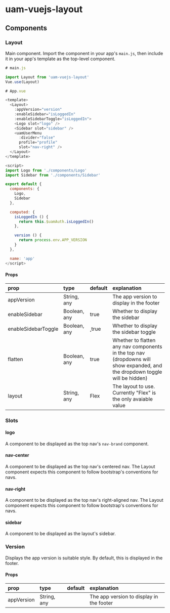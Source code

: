 # uam-vuejs-layout

## Components

### Layout

Main component. Import the component in your app's `main.js`, then include it in your app's template as the top-level component.

``` js
# main.js

import Layout from 'uam-vuejs-layout'
Vue.use(Layout)
```

``` js
# App.vue

<template>
  <Layout>
    :appVersion="version"
    :enableSidebar="isLoggedIn"
    :enableSidebarToggle="isLoggedIn">
    <Logo slot="logo" />
    <Sidebar slot="sidebar" />
    <uamUserMenu
      :divider="false"
      profile="profile"
      slot="nav-right" />
  </Layout>
</template>

<script>
import Logo from './components/Logo'
import Sidebar from './components/Sidebar'

export default {
  components: {
    Logo,
    Sidebar
  },

  computed: {
    isLoggedIn () {
      return this.$uamAuth.isLoggedIn()
    },

    version () {
      return process.env.APP_VERSION
    }
  },

  name: 'app'
</script>
```

#### Props

| prop                | type         | default  | explanation         |
|:--------------------|:-------------|:---------|:--------------------|
| appVersion | String, any | | The app version to display in the footer |
| enableSidebar | Boolean, any | true | Whether to display the sidebar  |
| enableSidebarToggle | Boolean, any |̨ true | Whether to display the sidebar toggle |
| flatten | Boolean, any | true | Whether to flatten any nav components in the top nav (dropdowns will show expanded, and the dropdown toggle will be hidden) |
|layout | String, any | Flex | The layout to use. Currently "Flex" is the only avaiable value |

### Slots

#### logo

A component to be displayed as the top nav's `nav-brand` component.

#### nav-center

A component to be displayed as the top nav's centered nav. The Layout component expects this component to follow bootstrap's conventions for navs.

#### nav-right

A component to be displayed as the top nav's right-aligned nav. The Layout component expects this component to follow bootstrap's conventions for navs.

#### sidebar

A component to be displayed as the layout's sidebar.

### Version

Displays the app version is suitable style. By default, this is displayed in the footer.

#### Props

| prop       | type        | default | explanation         |
|:-----------|:------------|:--------|:--------------------|
| appVersion | String, any | | The app version to display in the footer |
